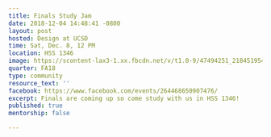 ```yaml
---
title: Finals Study Jam
date: 2018-12-04 14:48:41 -0800
layout: post
hosted: Design at UCSD
time: Sat, Dec. 8, 12 PM
location: HSS 1346
image: https://scontent-lax3-1.xx.fbcdn.net/v/t1.0-9/47494251_2184519545121838_3358116151421829120_o.jpg?_nc_cat=108&_nc_ht=scontent-lax3-1.xx&oh=cab2f45f70d402825c3906598c99eb33&oe=5C66AEF5
quarter: FA18
type: community
resource_text: ''
facebook: https://www.facebook.com/events/264468650907476/
excerpt: Finals are coming up so come study with us in HSS 1346!
published: true
mentorship: false

---
```

